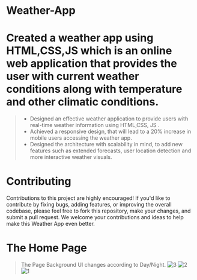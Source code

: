 # Weather-App
# Created a weather app using HTML,CSS,JS which is an online web application that provides the user with current weather conditions along with temperature and other climatic conditions.
> * Designed an effective weather application to provide users with real-time weather information using HTML,CSS, JS .
> * Achieved a responsive design, that will lead to a 20% increase in mobile users accessing the weather app.
> * Designed the architecture with scalability in mind, to add new features such as extended forecasts, user location detection and more interactive weather visuals.

# Contributing
Contributions to this project are highly encouraged! If you'd like to contribute by fixing bugs, adding features, or improving the overall codebase, please feel free to fork this repository, make your changes, and submit a pull request. We welcome your contributions and ideas to help make this Weather App even better.

# The Home Page
> The Page Background UI changes according to Day/Night.
![3](https://github.com/abhishektyagi88/Weather-App/assets/146976779/cc49fadf-5ac4-4f05-9279-f4e777957e01)
![2](https://github.com/abhishektyagi88/Weather-App/assets/146976779/87f4536c-5899-4706-a54b-14fc0273a3e0)
![1](https://github.com/abhishektyagi88/Weather-App/assets/146976779/621dc73d-e202-421e-b854-752cf3e3ba1a)



